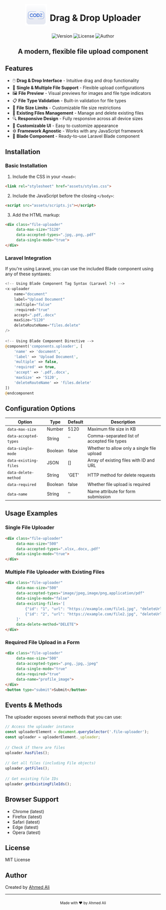 <div align="center">
  <div style="display: flex; align-items: center; justify-content: center;">
    <img width="70" src="imgs/codz-logo.png" alt="CODz Uploader Logo">
    <h1 style="margin-left: 10px;">Drag & Drop Uploader</h1>
  </div>

  <p>
    <img src="https://img.shields.io/badge/version-1.0.0-blue.svg" alt="Version">
    <img src="https://img.shields.io/badge/license-MIT-green.svg" alt="License">
    <img src="https://img.shields.io/badge/author-Ahmed%20Ali-orange.svg" alt="Author">
  </p>

  <h2>A modern, flexible file upload component</h2>
</div>

## Features

- 🖱️ **Drag & Drop Interface** - Intuitive drag and drop functionality
- 📁 **Single & Multiple File Support** - Flexible upload configurations
- 🖼️ **File Preview** - Visual previews for images and file type indicators
- 📋 **File Type Validation** - Built-in validation for file types
- 📏 **File Size Limits** - Customizable file size restrictions
- 🔄 **Existing Files Management** - Manage and delete existing files
- 🔍 **Responsive Design** - Fully responsive across all device sizes
- 🎨 **Customizable UI** - Easy to customize appearance
- ⚙️ **Framework Agnostic** - Works with any JavaScript framework
- 🧩 **Blade Component** - Ready-to-use Laravel Blade component

## Installation

### Basic Installation

1. Include the CSS in your `<head>`:

```html
<link rel="stylesheet" href="assets/styles.css">
```

2. Include the JavaScript before the closing `</body>`:

```html
<script src="assets/scripts.js"></script>
```

3. Add the HTML markup:

```html
<div class="file-uploader" 
     data-max-size="5120" 
     data-accepted-types=".jpg,.png,.pdf"
     data-single-mode="true">
</div>
```

### Laravel Integration

If you're using Laravel, you can use the included Blade component using any of these syntaxes:

```php
<!-- Using Blade Component Tag Syntax (Laravel 7+) -->
<x-uploader
    name="document"
    label="Upload Document"
    :multiple="false"
    :required="true"
    accept=".pdf,.docx"
    maxSize="5120"
    deleteRouteName="files.delete"
/>

<!-- Using Blade Component Directive -->
@component('components.uploader', [
    'name' => 'document',
    'label' => 'Upload Document',
    'multiple' => false,
    'required' => true,
    'accept' => '.pdf,.docx',
    'maxSize' => '5120',
    'deleteRouteName' => 'files.delete'
])
@endcomponent
```

## Configuration Options

| Option | Type | Default | Description |
|--------|------|---------|-------------|
| `data-max-size` | Number | 5120 | Maximum file size in KB |
| `data-accepted-types` | String | '' | Comma-separated list of accepted file types |
| `data-single-mode` | Boolean | false | Whether to allow only a single file upload |
| `data-existing-files` | JSON | [] | Array of existing files with ID and URL |
| `data-delete-method` | String | 'GET' | HTTP method for delete requests |
| `data-required` | Boolean | false | Whether file upload is required |
| `data-name` | String | '' | Name attribute for form submission |

## Usage Examples

### Single File Uploader

```html
<div class="file-uploader" 
     data-max-size="500" 
     data-accepted-types=".xlsx,.docx,.pdf"
     data-single-mode="true">
</div>
```

### Multiple File Uploader with Existing Files

```html
<div class="file-uploader" 
     data-max-size="500" 
     data-accepted-types="image/jpeg,image/png,application/pdf"
     data-single-mode="false"
     data-existing-files='[
         {"id": "1", "url": "https://example.com/file1.jpg", "deleteUrl": "/delete/1"},
         {"id": "2", "url": "https://example.com/file2.jpg", "deleteUrl": "/delete/2"}
     ]'
     data-delete-method="DELETE">
</div>
```

### Required File Upload in a Form

```html
<div class="file-uploader" 
     data-max-size="500" 
     data-accepted-types=".png,.jpg,.jpeg"
     data-single-mode="true"
     data-required="true"
     data-name="profile_image">
</div>
<button type="submit">Submit</button>
```

## Events & Methods

The uploader exposes several methods that you can use:

```javascript
// Access the uploader instance
const uploaderElement = document.querySelector('.file-uploader');
const uploader = uploaderElement._uploader;

// Check if there are files
uploader.hasFiles();

// Get all files (including File objects)
uploader.getFiles();

// Get existing file IDs
uploader.getExistingFileIds();
```

## Browser Support

- Chrome (latest)
- Firefox (latest)
- Safari (latest)
- Edge (latest)
- Opera (latest)

## License

MIT License

## Author

Created by [Ahmed Ali](https://github.com/AhmedaliMo7amed)

---

<p align="center">
  <sub>Made with ❤️ by Ahmed Ali</sub>
</p>
